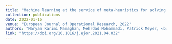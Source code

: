 ```yaml
---
title: "Machine learning at the service of meta-heuristics for solving combinatorial optimization problems: A state-of-the-art"
collection: publications
date: 2022-01-16
venue: "European Journal of Operational Research, 2022"
authors: "Maryam Karimi Mamaghan, Mehrdad Mohammadi, Patrick Meyer, <b> Amir Mohammad Karimi Mamaghan </b>, El-Ghazali Talbi"
link: "https://doi.org/10.1016/j.ejor.2021.04.032"
---
```

